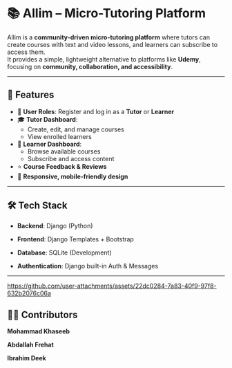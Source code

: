 # 📚 Allim – Micro-Tutoring Platform

Allim is a **community-driven micro-tutoring platform** where tutors can create courses with text and video lessons, and learners can subscribe to access them.  
It provides a simple, lightweight alternative to platforms like **Udemy**, focusing on **community, collaboration, and accessibility**.

---

## 🚀 Features

- 👥 **User Roles**: Register and log in as a **Tutor** or **Learner**
- 🎓 **Tutor Dashboard**:  
  - Create, edit, and manage courses  
  - View enrolled learners  
- 📖 **Learner Dashboard**:  
  - Browse available courses  
  - Subscribe and access content  
- ⭐ **Course Feedback & Reviews**
- 📱 **Responsive, mobile-friendly design**

---

## 🛠 Tech Stack

- **Backend**: Django (Python)  
- **Frontend**: Django Templates + Bootstrap  
- **Database**: SQLite (Development)  



- **Authentication**: Django built-in Auth & Messages  

---

https://github.com/user-attachments/assets/22dc0284-7a83-40f9-97f8-632b2076c06a


## 👨‍💻 Contributors

**Mohammad Khaseeb**

**Abdallah Frehat**

**Ibrahim Deek**

